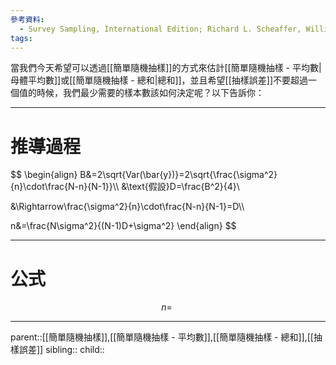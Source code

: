 ```yaml
---
參考資料:
  - Survey Sampling, International Edition; Richard L. Scheaffer, William Mendenhall. III
tags:
---
```

當我們今天希望可以透過[[簡單隨機抽樣]]的方式來估計[[簡單隨機抽樣 - 平均數|母體平均數]]或[[簡單隨機抽樣 - 總和|總和]]，並且希望[[抽樣誤差]]不要超過一個值的時候，我們最少需要的樣本數該如何決定呢？以下告訴你：
- - -
# 推導過程
$$
\begin{align}
B&=2\sqrt{Var(\bar{y})}=2\sqrt{\frac{\sigma^2}{n}\cdot\frac{N-n}{N-1}}\\\\
&\text{假設}D=\frac{B^2}{4}\\

&\Rightarrow\frac{\sigma^2}{n}\cdot\frac{N-n}{N-1}=D\\\\

n&=\frac{N\sigma^2}{(N-1)D+\sigma^2}
\end{align}
$$
- - -
# 公式
$$
n=\
$$
- - -
parent::[[簡單隨機抽樣]],[[簡單隨機抽樣 - 平均數]],[[簡單隨機抽樣 - 總和]],[[抽樣誤差]]
sibling::
child::